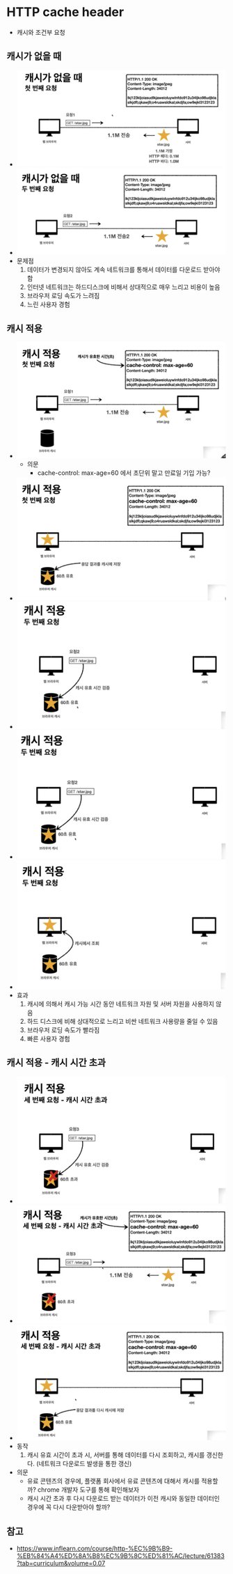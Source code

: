 # HTTP cache header
 - 캐시와 조건부 요청

## 캐시가 없을 때 
 - ![59.png](./img/59.png) 
 - ![60.png](./img/60.png)
 - 문제점
    1. 데이터가 변경되지 않아도 계속 네트워크를 통해서 데이터를 다운로드 받아야 함
    2. 인터넷 네트워크는 하드디스크에 비해서 상대적으로 매우 느리고 비용이 높음
    3. 브라우저 로딩 속도가 느려짐
    4. 느린 사용자 경험

## 캐시 적용
 - ![61.png](./img/61.png)
   - 의문
     - cache-control: max-age=60 에서 초단위 말고 만료일 기입 가능?
 - ![62.png](./img/62.png)
 - ![63.png](./img/63.png)
 - ![64.png](./img/64.png)
 - ![65.png](./img/65.png)
 - 효과
    1. 캐시에 의해서 캐시 가능 시간 동안 네트워크 자원 및 서버 자원을 사용하지 않음
    2. 하드 디스크에 비해 상대적으로 느리고 비싼 네트워크 사용량을 줄일 수 있음
    3. 브라우저 로딩 속도가 빨라짐
    4. 빠른 사용자 경험

## 캐시 적용 - 캐시 시간 초과
 - ![66.png](./img/66.png)
 - ![67.png](./img/67.png)
 - ![68.png](./img/68.png)
 - 동작
    1. 캐시 유효 시간이 초과 시, 서버를 통해 데이터를 다시 조회하고, 캐시를 갱신한다. (네트워크 다운로드 발생을 통한 갱신)
 - 의문
    - 유료 콘텐츠의 경우에, 플랫폼 회사에서 유료 콘텐츠에 대해서 캐시를 적용할까? chrome 개발자 도구를 통해 확인해보자
    - 캐시 시간 초과 후 다시 다운로드 받는 데이터가 이전 캐시와 동일한 데이터인 경우에 꼭 다시 다운받아야 할까?



## 참고
 - https://www.inflearn.com/course/http-%EC%9B%B9-%EB%84%A4%ED%8A%B8%EC%9B%8C%ED%81%AC/lecture/61383?tab=curriculum&volume=0.07